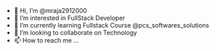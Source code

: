 - 👋 Hi, I’m @mraja2912000
- 👀 I’m interested in FullStack Developer
- 🌱 I’m currently learning Fullstack Course @pcs_softwares_solutions
- 💞️ I’m looking to collaborate on Technology
- 📫 How to reach me ...

<!---
mraja2912000/mraja2912000 is a ✨ special ✨ repository because its `README.md` (this file) appears on your GitHub profile.
You can click the Preview link to take a look at your changes.
--->
